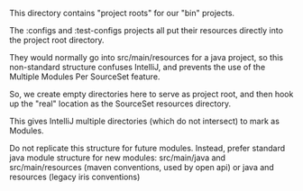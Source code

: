 This directory contains "project roots" for our "bin" projects.

The :configs and :test-configs projects all put
their resources directly into the project root directory.

They would normally go into src/main/resources for a java project,
so this non-standard structure confuses IntelliJ, and prevents the
use of the Multiple Modules Per SourceSet feature.

So, we create empty directories here to serve as project root,
and then hook up the "real" location as the SourceSet resources directory.

This gives IntelliJ multiple directories (which do not intersect) to mark as Modules.

Do not replicate this structure for future modules.
Instead, prefer standard java module structure for new modules:
src/main/java and src/main/resources (maven conventions, used by open api)
or
java and resources (legacy iris conventions)
